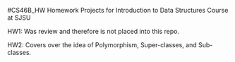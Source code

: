 #CS46B_HW
Homework Projects for Introduction to Data Structures Course at SJSU

HW1: Was review and therefore is not placed into this repo.

HW2: Covers over the idea of Polymorphism, Super-classes, and Sub-classes. 
